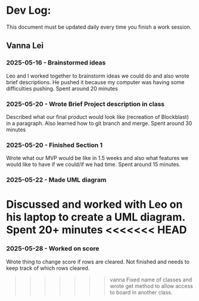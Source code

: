 # Dev Log:

This document must be updated daily every time you finish a work session.

## Vanna Lei

### 2025-05-16 - Brainstormed ideas
Leo and I worked together to brainstorm ideas we could do and also wrote brief descriptions. He pushed it because my computer was having some difficulties pushing. Spent around 20 minutes

### 2025-05-20 - Wrote Brief Project description in class
Described what our final product would look like (recreation of Blockblast) in a paragraph. Also learned how to git branch and merge. Spent around 30 minutes

### 2025-05-20 - Finished Section 1
Wrote what our MVP would be like in 1.5 weeks and also what features we would like to have if we could/if we had time. Spent around 15 minutes.

### 2025-05-22 - Made UML diagram
Discussed and worked with Leo on his laptop to create a UML diagram. Spent 20+ minutes
<<<<<<< HEAD
=======

### 2025-05-28 - Worked on score
Wrote thing to change score if rows are cleared. Not finished and needs to keep track of which rows cleared.
>>>>>>> vanna
Fixed name of classes and wrote get method to allow access to board in another class. 